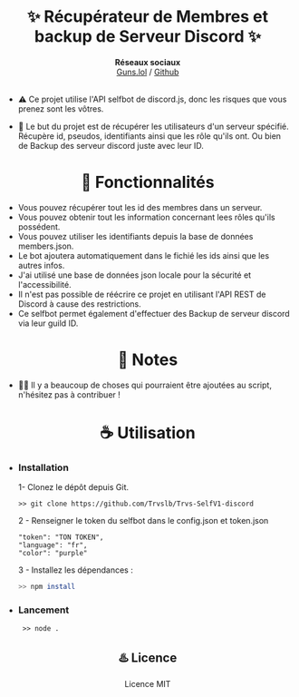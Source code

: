 <center>
<h1>✨ Récupérateur de Membres et backup de Serveur Discord ✨</h1>
</center>
<p align='center'>
<b>Réseaux sociaux</b><br>  
<a href="https://guns.lol/trvs.lb" target="_blank">Guns.lol</a> /
<a href="https://github.com/Trvslb" target="_blank">Github</a><br><br>
</p>


- ⚠️ Ce projet utilise l'API selfbot de discord.js, donc les risques que vous prenez sont les vôtres.

- 🎌 Le but du projet est de récupérer les utilisateurs d'un serveur spécifié. Récupère id, pseudos, identifiants ainsi que les rôle qu'ils ont. Ou bien de Backup des serveur discord juste avec leur ID.


<center> 
<h1>👾 Fonctionnalités </h1>
</center>

  - Vous pouvez récupérer tout les id des membres dans un serveur.
  - Vous pouvez obtenir tout les information concernant lees rôles qu'ils possédent.
  - Vous pouvez utiliser les identifiants depuis la base de données members.json.
  - Le bot ajoutera automatiquement dans le fichié les ids ainsi que les autres infos.
  - J'ai utilisé une base de données json locale pour la sécurité et l'accessibilité.
  - Il n'est pas possible de réécrire ce projet en utilisant l'API REST de Discord à cause des restrictions.
  - Ce selfbot permet également d'effectuer des Backup de serveur discord via leur guild ID.

<center> 
<h1>💌 Notes</h1>
</center>

  - 👍🏻 Il y a beaucoup de choses qui pourraient être ajoutées au script, n'hésitez pas à contribuer ! 

<center> 
<h1>☕ Utilisation</h1>
</center>

  - ### Installation
   
     1- Clonez le dépôt depuis Git.
     ```
     >> git clone https://github.com/Trvslb/Trvs-SelfV1-discord
     ```
    
     2 - Renseigner le token du selfbot dans le config.json et token.json

     ```
    "token": "TON TOKEN",
    "language": "fr",
    "color": "purple"
     ```
    
      3 - Installez les dépendances :
  
     ```sh
     >> npm install
     ```

  - ### Lancement
    
     ```
      >> node .
     ```
<center>

<h2>♨️ Licence </h2>
<p>Licence MIT </p>
</center>
